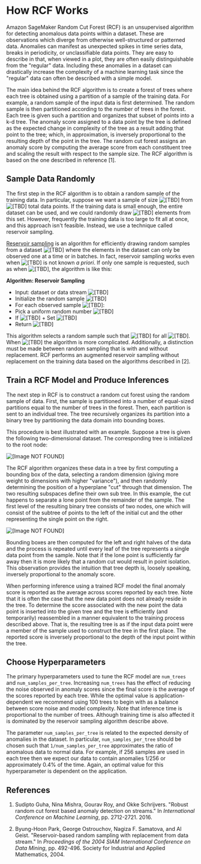 # How RCF Works<a name="rcf_how-it-works"></a>

Amazon SageMaker Random Cut Forest \(RCF\) is an unsupervised algorithm for detecting anomalous data points within a dataset\. These are observations which diverge from otherwise well\-structured or patterned data\. Anomalies can manifest as unexpected spikes in time series data, breaks in periodicity, or unclassifiable data points\. They are easy to describe in that, when viewed in a plot, they are often easily distinguishable from the "regular" data\. Including these anomalies in a dataset can drastically increase the complexity of a machine learning task since the "regular" data can often be described with a simple model\.

The main idea behind the RCF algorithm is to create a forest of trees where each tree is obtained using a partition of a sample of the training data\. For example, a random sample of the input data is first determined\. The random sample is then partitioned according to the number of trees in the forest\. Each tree is given such a partition and organizes that subset of points into a k\-d tree\. The anomaly score assigned to a data point by the tree is defined as the expected change in complexity of the tree as a result adding that point to the tree; which, in approximation, is inversely proportional to the resulting depth of the point in the tree\. The random cut forest assigns an anomaly score by computing the average score from each constituent tree and scaling the result with respect to the sample size\. The RCF algorithm is based on the one described in reference \[1\]\.

## Sample Data Randomly<a name="rcf-rndm-sample-data"></a>

The first step in the RCF algorithm is to obtain a random sample of the training data\. In particular, suppose we want a sample of size ![\[TBD\]](http://docs.aws.amazon.com/sagemaker/latest/dg/images/rcf13.jpg) from ![\[TBD\]](http://docs.aws.amazon.com/sagemaker/latest/dg/images/rcf14.jpg) total data points\. If the training data is small enough, the entire dataset can be used, and we could randomly draw ![\[TBD\]](http://docs.aws.amazon.com/sagemaker/latest/dg/images/rcf13.jpg) elements from this set\. However, frequently the training data is too large to fit all at once, and this approach isn't feasible\. Instead, we use a technique called reservoir sampling\.

[Reservoir sampling]( https://en.wikipedia.org/wiki/Reservoir_sampling) is an algorithm for efficiently drawing random samples from a dataset ![\[TBD\]](http://docs.aws.amazon.com/sagemaker/latest/dg/images/rcf3.jpg) where the elements in the dataset can only be observed one at a time or in batches\. In fact, reservoir sampling works even when ![\[TBD\]](http://docs.aws.amazon.com/sagemaker/latest/dg/images/rcf14.jpg) is not known *a priori*\. If only one sample is requested, such as when ![\[TBD\]](http://docs.aws.amazon.com/sagemaker/latest/dg/images/rcf15.jpg), the algorithm is like this:

**Algorithm: Reservoir Sampling**
+  Input: dataset or data stream ![\[TBD\]](http://docs.aws.amazon.com/sagemaker/latest/dg/images/rcf3.jpg) 
+  Initialize the random sample ![\[TBD\]](http://docs.aws.amazon.com/sagemaker/latest/dg/images/rcf4.jpg) 
+  For each observed sample ![\[TBD\]](http://docs.aws.amazon.com/sagemaker/latest/dg/images/rcf5.jpg):
  +  Pick a uniform random number ![\[TBD\]](http://docs.aws.amazon.com/sagemaker/latest/dg/images/rcf6.jpg) 
  +  If ![\[TBD\]](http://docs.aws.amazon.com/sagemaker/latest/dg/images/rcf7.jpg) 
    +  Set ![\[TBD\]](http://docs.aws.amazon.com/sagemaker/latest/dg/images/rcf8.jpg) 
+  Return ![\[TBD\]](http://docs.aws.amazon.com/sagemaker/latest/dg/images/rcf9.jpg) 

This algorithm selects a random sample such that ![\[TBD\]](http://docs.aws.amazon.com/sagemaker/latest/dg/images/rcf10.jpg) for all ![\[TBD\]](http://docs.aws.amazon.com/sagemaker/latest/dg/images/rcf11.jpg)\. When ![\[TBD\]](http://docs.aws.amazon.com/sagemaker/latest/dg/images/rcf12.jpg) the algorithm is more complicated\. Additionally, a distinction must be made between random sampling that is with and without replacement\. RCF performs an augmented reservoir sampling without replacement on the training data based on the algorithms described in \[2\]\.

## Train a RCF Model and Produce Inferences<a name="rcf-training-inference"></a>

The next step in RCF is to construct a random cut forest using the random sample of data\. First, the sample is partitioned into a number of equal\-sized partitions equal to the number of trees in the forest\. Then, each partition is sent to an individual tree\. The tree recursively organizes its partition into a binary tree by partitioning the data domain into bounding boxes\.

This procedure is best illustrated with an example\. Suppose a tree is given the following two\-dimensional dataset\. The corresponding tree is initialized to the root node:

![\[Image NOT FOUND\]](http://docs.aws.amazon.com/sagemaker/latest/dg/images/RCF1.jpg)

The RCF algorithm organizes these data in a tree by first computing a bounding box of the data, selecting a random dimension \(giving more weight to dimensions with higher "variance"\), and then randomly determining the position of a hyperplane "cut" through that dimension\. The two resulting subspaces define their own sub tree\. In this example, the cut happens to separate a lone point from the remainder of the sample\. The first level of the resulting binary tree consists of two nodes, one which will consist of the subtree of points to the left of the initial cut and the other representing the single point on the right\.

![\[Image NOT FOUND\]](http://docs.aws.amazon.com/sagemaker/latest/dg/images/RCF2.jpg)

Bounding boxes are then computed for the left and right halves of the data and the process is repeated until every leaf of the tree represents a single data point from the sample\. Note that if the lone point is sufficiently far away then it is more likely that a random cut would result in point isolation\. This observation provides the intuition that tree depth is, loosely speaking, inversely proportional to the anomaly score\.

When performing inference using a trained RCF model the final anomaly score is reported as the average across scores reported by each tree\. Note that it is often the case that the new data point does not already reside in the tree\. To determine the score associated with the new point the data point is inserted into the given tree and the tree is efficiently \(and temporarily\) reassembled in a manner equivalent to the training process described above\. That is, the resulting tree is as if the input data point were a member of the sample used to construct the tree in the first place\. The reported score is inversely proportional to the depth of the input point within the tree\.

## Choose Hyperparameters<a name="rcf-choose-hyperparam"></a>

The primary hyperparameters used to tune the RCF model are `num_trees` and `num_samples_per_tree`\. Increasing `num_trees` has the effect of reducing the noise observed in anomaly scores since the final score is the average of the scores reported by each tree\. While the optimal value is application\-dependent we recommend using 100 trees to begin with as a balance between score noise and model complexity\. Note that inference time is proportional to the number of trees\. Although training time is also affected it is dominated by the reservoir sampling algorithm describe above\.

The parameter `num_samples_per_tree` is related to the expected density of anomalies in the dataset\. In particular, `num_samples_per_tree` should be chosen such that `1/num_samples_per_tree` approximates the ratio of anomalous data to normal data\. For example, if 256 samples are used in each tree then we expect our data to contain anomalies 1/256 or approximately 0\.4% of the time\. Again, an optimal value for this hyperparameter is dependent on the application\.

## References<a name="references"></a>

1.  Sudipto Guha, Nina Mishra, Gourav Roy, and Okke Schrijvers\. "Robust random cut forest based anomaly detection on streams\." In *International Conference on Machine Learning*, pp\. 2712\-2721\. 2016\.

1.  Byung\-Hoon Park, George Ostrouchov, Nagiza F\. Samatova, and Al Geist\. "Reservoir\-based random sampling with replacement from data stream\." In *Proceedings of the 2004 SIAM International Conference on Data Mining*, pp\. 492\-496\. Society for Industrial and Applied Mathematics, 2004\.